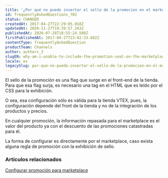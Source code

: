 ```yaml
---
title: '¿Por qué no puedo insertar el sello de la promocion en el marketplace?'
id: frequentlyAskedQuestions_702
status: CHANGED
createdAt: 2017-04-27T22:29:05.018Z
updatedAt: 2020-11-27T19:39:57.343Z
publishedAt: 2020-07-28T18:55:24.508Z
firstPublishedAt: 2017-04-27T23:02:33.692Z
contentType: frequentlyAskedQuestion
productTeam: Channels
author: authors_3
slugEN: why-am-i-unable-to-include-the-promotion-seal-on-the-marketplace
locale: es
legacySlug: por-que-no-puedo-insertar-el-sello-de-la-promocion-en-el-marketplace
---
```


El sello de la promoción es una flag que surge en el front-end de la tienda. Para que esa flag surja, es necesario una tag en el HTML que es leído por el CSS para la exhibición.

O sea, esa configuración sólo es válida para la tienda VTEX, pues, la configuración depende del front de la tienda y no de la integración de los productos y precios.

En cualquier promoción, la información repasada para el marketplace es el valor del producto ya con el descuento de las promociones catastradas para él.

La forma de configurar es directamente por el marketplace, caso exista alguna regla de promoción con la exhibición de sello.

### Artículos relacionados

[Configurar promoción para marketplace](https://help.vtex.com/es/tutorial/configurar-promocao-para-marketplace--tutorials_406)
